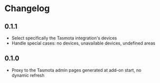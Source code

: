 # Changelog

## 0.1.1

- Select specifically the Tasmota integration's devices
- Handle special cases: no devices, unavailable devices, undefined areas

## 0.1.0

- Proxy to the Tasmota admin pages generated at add-on start, no dynamic refresh
